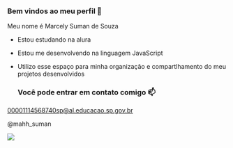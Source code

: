 ### Bem vindos ao meu perfil 💜

Meu nome é Marcely Suman de Souza 

- Estou estudando na alura 
- Estou me desenvolvendo na linguagem JavaScript
- Utilizo esse espaço para minha organização e compartlhamento do meu projetos desenvolvidos

  ### Você pode entrar em contato comigo 📫

00001114568740sp@al.educacao.sp.gov.br

@mahh_suman

![](https://media.tenor.com/tEuL6o_d72gAAAAM/zerosgifs.gif)

